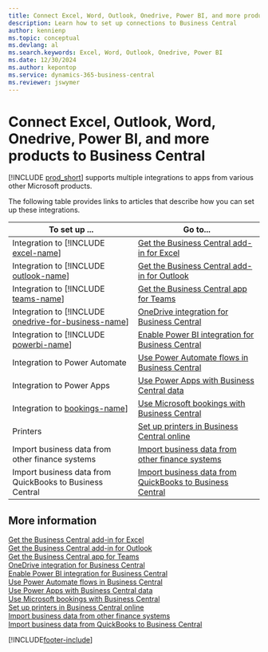 ```yaml
---
title: Connect Excel, Word, Outlook, Onedrive, Power BI, and more products to Business Central
description: Learn how to set up connections to Business Central
author: kennienp
ms.topic: conceptual
ms.devlang: al
ms.search.keywords: Excel, Word, Outlook, Onedrive, Power BI
ms.date: 12/30/2024
ms.author: kepontop
ms.service: dynamics-365-business-central
ms.reviewer: jswymer
---
```

# Connect Excel, Outlook, Word, Onedrive, Power BI, and more products to Business Central

[!INCLUDE [prod_short](includes/prod_short.md)] supports multiple integrations to apps from various other Microsoft products. 

The following table provides links to articles that describe how you can set up these integrations.

| To set up ... | Go to...  |
| ------------ | --------- |
| Integration to [!INCLUDE [excel-name](includes/excel-name.md)] | [Get the Business Central add-in for Excel](admin-deploy-excel-addin.md)   |
| Integration to [!INCLUDE [outlook-name](includes/outlook-name.md)] | [Get the Business Central add-in for Outlook](admin-outlook.md)  |
| Integration to [!INCLUDE [teams-name](includes/teams-name.md)] | [Get the Business Central app for Teams](across-install-app-for-teams.md)   |
| Integration to [!INCLUDE [onedrive-for-business-name](includes/onedrive-for-business-name.md)] | [OneDrive integration for Business Central](across-onedrive-overview.md) |
| Integration to [!INCLUDE [powerbi-name](includes/powerbi-name.md)] | [Enable Power BI integration for Business Central](admin-powerbi-setup.md)    |
| Integration to Power Automate | [Use Power Automate flows in Business Central](across-how-use-financials-data-source-flow.md)  |
| Integration to Power Apps | [Use Power Apps with Business Central data](across-how-use-financials-data-source-powerapps.md)  |
| Integration to [bookings-name](includes/bookings-name.md)] | [Use Microsoft bookings with Business Central](finance-bookings.md)  |
| Printers | [Set up printers in Business Central online](admin-printer-setup-overview.md)  |
| Import business data from other finance systems | [Import business data from other finance systems](across-import-data-configuration-packages.md)  |
| Import business data from QuickBooks to Business Central | [Import business data from QuickBooks to Business Central](across-quickbooks-to-business-edition.md)  |

## More information

[Get the Business Central add-in for Excel](admin-deploy-excel-addin.md)   
[Get the Business Central add-in for Outlook](admin-outlook.md)  
[Get the Business Central app for Teams](across-install-app-for-teams.md)   
[OneDrive integration for Business Central](across-onedrive-overview.md)   
[Enable Power BI integration for Business Central](admin-powerbi-setup.md)    
[Use Power Automate flows in Business Central](across-how-use-financials-data-source-flow.md)  
[Use Power Apps with Business Central data](across-how-use-financials-data-source-powerapps.md)  
[Use Microsoft bookings with Business Central](finance-bookings.md)  
[Set up printers in Business Central online](admin-printer-setup-overview.md)  
[Import business data from other finance systems](across-import-data-configuration-packages.md)  
[Import business data from QuickBooks to Business Central](across-quickbooks-to-business-edition.md)  

[!INCLUDE[footer-include](includes/footer-banner.md)]
